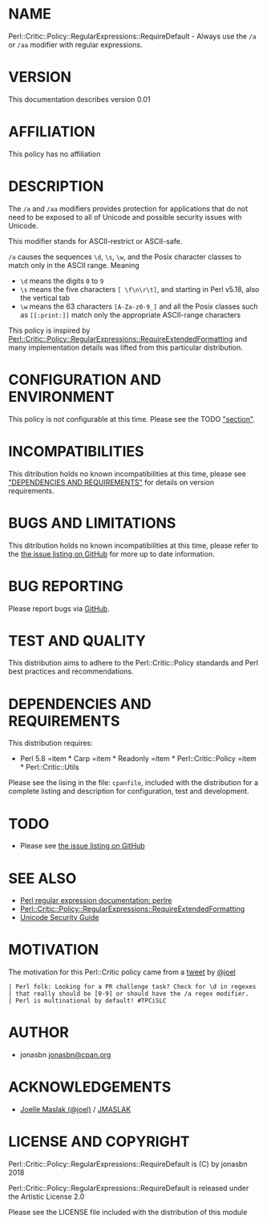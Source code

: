 # NAME

Perl::Critic::Policy::RegularExpressions::RequireDefault - Always use the `/a` or `/aa` modifier with regular expressions.

# VERSION

This documentation describes version 0.01

# AFFILIATION

This policy has no affiliation

# DESCRIPTION

The `/a` and `/aa` modifiers provides protection for applications that do not need to be exposed to all of Unicode and possible security issues with Unicode.

This modifier stands for ASCII-restrict or ASCII-safe.

`/a` causes the sequences `\d`, `\s`, `\w`, and the Posix character classes to match only in the ASCII range. Meaning

- `\d` means the digits `0` to `9`
- `\s` means the five characters `[ \f\n\r\t]`, and starting in Perl v5.18, also the vertical tab
- `\w` means the 63 characters `[A-Za-z0-9_]` and all the Posix classes such as `[[:print:]]` match only the appropriate ASCII-range characters

This policy is inspired by [Perl::Critic::Policy::RegularExpressions::RequireExtendedFormatting](https://metacpan.org/pod/Perl::Critic::Policy::RegularExpressions::RequireExtendedFormatting) and many implementation details was lifted from this particular distribution.

# CONFIGURATION AND ENVIRONMENT

This policy is not configurable at this time. Please see the TODO ["section"](#section).

# INCOMPATIBILITIES

This ditribution holds no known incompatibilities at this time, please see ["DEPENDENCIES AND REQUIREMENTS"](#dependencies-and-requirements) for details on version requirements.

# BUGS AND LIMITATIONS

This ditribution holds no known incompatibilities at this time, please refer to the [the issue listing on GitHub](https://github.com/jonasbn/perl-critic-policy-regularexpressions-requiredefault/issues) for more up to date information.

# BUG REPORTING

Please report bugs via [GitHub](https://github.com/jonasbn/perl-critic-policy-regularexpressions-requiredefault/issues).

# TEST AND QUALITY

This distribution aims to adhere to the Perl::Critic::Policy standards and Perl best practices and recommendations.

# DEPENDENCIES AND REQUIREMENTS

This distribution requires:

- Perl 5.8
=item \* Carp
=item \* Readonly
=item \* Perl::Critic::Policy
=item \* Perl::Critic::Utils

Please see the lising in the file: `cpanfile`, included with the distribution for a complete listing and description for configuration, test and development.

# TODO

- Please see [the issue listing on GitHub](https://github.com/jonasbn/perl-critic-policy-regularexpressions-requiredefault/issues)

# SEE ALSO

- [Perl regular expression documentation: perlre](https://perldoc.perl.org/perlre.html)
- [Perl::Critic::Policy::RegularExpressions::RequireExtendedFormatting](https://metacpan.org/pod/Perl::Critic::Policy::RegularExpressions::RequireExtendedFormatting)
- [Unicode Security Guide](http://websec.github.io/unicode-security-guide/)

# MOTIVATION

The motivation for this Perl::Critic policy came from a [tweet](https://mobile.twitter.com/jmaslak/status/1008896883169751040) by [@joel](https://mobile.twitter.com/jmaslak)

    | Perl folk: Looking for a PR challenge task? Check for \d in regexes
    | that really should be [0-9] or should have the /a regex modifier.
    | Perl is multinational by default! #TPCiSLC

# AUTHOR

- jonasbn <jonasbn@cpan.org>

# ACKNOWLEDGEMENTS

- [Joelle Maslak (@joel)](https://twitter.com/jmaslak) / [JMASLAK](https://metacpan.org/author/JMASLAK)

# LICENSE AND COPYRIGHT

Perl::Critic::Policy::RegularExpressions::RequireDefault is (C) by jonasbn 2018

Perl::Critic::Policy::RegularExpressions::RequireDefault is released under the Artistic License 2.0

Please see the LICENSE file included with the distribution of this module
